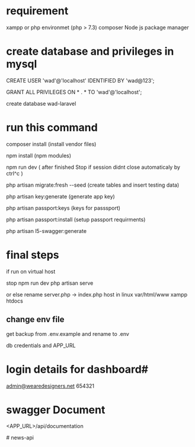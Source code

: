 # requirement #
xampp or php environmet (php > 7.3)
composer
Node js package manager


# create database and privileges in mysql #

CREATE USER 'wad'@'localhost' IDENTIFIED BY 'wad@123';

GRANT ALL PRIVILEGES ON * . * TO 'wad'@'localhost';

create database wad-laravel

# run this command #

composer install (install vendor files)

npm install (npm modules)

npm run dev ( after finished Stop if session didnt close  automaticaly  by ctrl^c )

php artisan migrate:fresh --seed (create tables and insert testing data)

php artisan key:generate (generate app key)

php artisan passport:keys (keys for passsport)

php artisan passport:install (setup passport requirments)

php artisan l5-swagger:generate

# final steps #

if run on virtual host

stop npm run dev
php artisan serve

or else rename server.php -> index.php 
host in linux var/html/www
xampp htdocs

change env file
----------------
get backup from .env.example and rename to .env

db credentials and APP_URL

# login details for dashboard#
admin@wearedesigners.net
654321

# swagger Document #
<APP_URL>/api/documentation



#   n e w s - a p i  
 